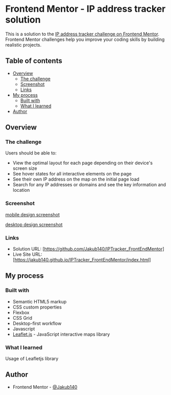 # Frontend Mentor - IP address tracker solution

This is a solution to the [IP address tracker challenge on Frontend Mentor](https://www.frontendmentor.io/challenges/ip-address-tracker-I8-0yYAH0). Frontend Mentor challenges help you improve your coding skills by building realistic projects. 

## Table of contents

- [Overview](#overview)
  - [The challenge](#the-challenge)
  - [Screenshot](#screenshot)
  - [Links](#links)
- [My process](#my-process)
  - [Built with](#built-with)
  - [What I learned](#what-i-learned)
- [Author](#author)


## Overview

### The challenge

Users should be able to:

- View the optimal layout for each page depending on their device's screen size
- See hover states for all interactive elements on the page
- See their own IP address on the map on the initial page load
- Search for any IP addresses or domains and see the key information and location

### Screenshot

[mobile design screenshot ](./screenshots/mobile-design.png)

[desktop design screenshot](./screenshots/desktop-design.png)


### Links

- Solution URL: [https://github.com/Jakub140/IPTracker_FrontEndMentor]
- Live Site URL: [https://jakub140.github.io/IPTracker_FrontEndMentor/index.html]

## My process

### Built with

- Semantic HTML5 markup
- CSS custom properties
- Flexbox
- CSS Grid
- Desktop-first workflow
- Javascript
- [Leaflet.js](https://leafletjs.com/) - JavaScript interactive maps library


### What I learned

Usage of Leafletjs library

## Author

- Frontend Mentor - [@Jakub140](https://www.frontendmentor.io/profile/Jakub140)
